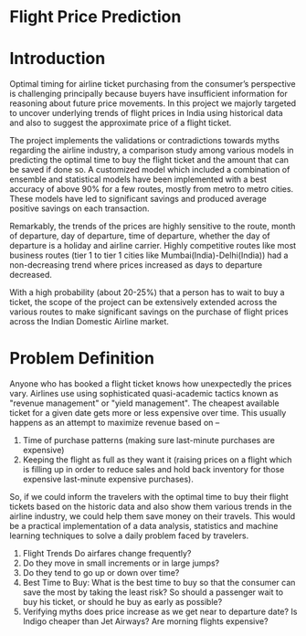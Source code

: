 # Flight Price Prediction

# Introduction
Optimal timing for airline ticket purchasing from the consumer’s perspective is challenging
principally because buyers have insufficient information for reasoning about future price
movements. In this project we majorly targeted to uncover underlying trends of flight prices in
India using historical data and also to suggest the approximate price of a flight ticket.

The project implements the validations or contradictions towards myths regarding the airline
industry, a comparison study among various models in predicting the optimal time to buy the
flight ticket and the amount that can be saved if done so. A customized model which included
a combination of ensemble and statistical models have been implemented with a best accuracy
of above 90% for a few routes, mostly from metro to metro cities. These models have led to
significant savings and produced average positive savings on each transaction.

Remarkably, the trends of the prices are highly sensitive to the route, month of departure, day
of departure, time of departure, whether the day of departure is a holiday and airline carrier.
Highly competitive routes like most business routes (tier 1 to tier 1 cities like Mumbai(India)-Delhi(India))
had a non-decreasing trend where prices increased as days to departure decreased.

With a high probability (about 20-25%) that a person has to wait to buy a ticket, the scope of
the project can be extensively extended across the various routes to make significant savings
on the purchase of flight prices across the Indian Domestic Airline market.

# Problem Definition
Anyone who has booked a flight ticket knows how unexpectedly the prices vary. Airlines use
using sophisticated quasi-academic tactics known as "revenue management" or "yield
management". The cheapest available ticket for a given date gets more or less expensive over
time. This usually happens as an attempt to maximize revenue based on –
1. Time of purchase patterns (making sure last-minute purchases are expensive)
2. Keeping the flight as full as they want it (raising prices on a flight which is filling up in
order to reduce sales and hold back inventory for those expensive last-minute expensive
purchases).

So, if we could inform the travelers with the optimal time to buy their flight tickets based on
the historic data and also show them various trends in the airline industry, we could help them
save money on their travels. This would be a practical implementation of a data analysis,
statistics and machine learning techniques to solve a daily problem faced by travelers.
1. Flight Trends Do airfares change frequently?
2. Do they move in small increments or in large jumps?
3. Do they tend to go up or down over time?
4. Best Time to Buy: What is the best time to buy so that the consumer can save the
most by taking the least risk? So should a passenger wait to buy his ticket, or should
he buy as early as possible?
5. Verifying myths does price increase as we get near to departure date? Is Indigo
cheaper than Jet Airways? Are morning flights expensive?
